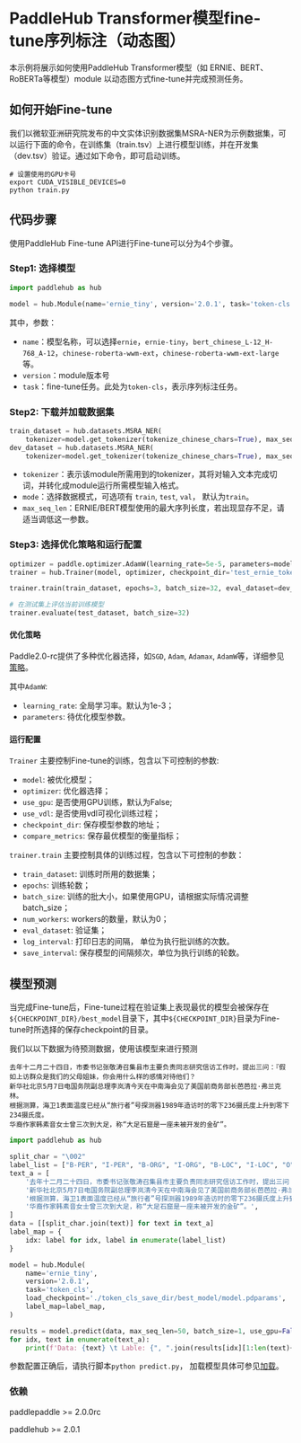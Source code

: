# PaddleHub Transformer模型fine-tune序列标注（动态图）

本示例将展示如何使用PaddleHub Transformer模型（如 ERNIE、BERT、RoBERTa等模型）module 以动态图方式fine-tune并完成预测任务。

## 如何开始Fine-tune


我们以微软亚洲研究院发布的中文实体识别数据集MSRA-NER为示例数据集，可以运行下面的命令，在训练集（train.tsv）上进行模型训练，并在开发集（dev.tsv）验证。通过如下命令，即可启动训练。

```shell
# 设置使用的GPU卡号
export CUDA_VISIBLE_DEVICES=0
python train.py
```


## 代码步骤

使用PaddleHub Fine-tune API进行Fine-tune可以分为4个步骤。

### Step1: 选择模型
```python
import paddlehub as hub

model = hub.Module(name='ernie_tiny', version='2.0.1', task='token-cls')
```

其中，参数：

* `name`：模型名称，可以选择`ernie`，`ernie-tiny`，`bert_chinese_L-12_H-768_A-12`，`chinese-roberta-wwm-ext`，`chinese-roberta-wwm-ext-large`等。
* `version`：module版本号
* `task`：fine-tune任务。此处为`token-cls`，表示序列标注任务。

### Step2: 下载并加载数据集

```python
train_dataset = hub.datasets.MSRA_NER(
    tokenizer=model.get_tokenizer(tokenize_chinese_chars=True), max_seq_len=50, mode='train')
dev_dataset = hub.datasets.MSRA_NER(
    tokenizer=model.get_tokenizer(tokenize_chinese_chars=True), max_seq_len=50, mode='dev')
```

* `tokenizer`：表示该module所需用到的tokenizer，其将对输入文本完成切词，并转化成module运行所需模型输入格式。
* `mode`：选择数据模式，可选项有 `train`, `test`, `val`， 默认为`train`。
* `max_seq_len`：ERNIE/BERT模型使用的最大序列长度，若出现显存不足，请适当调低这一参数。

### Step3:  选择优化策略和运行配置

```python
optimizer = paddle.optimizer.AdamW(learning_rate=5e-5, parameters=model.parameters())
trainer = hub.Trainer(model, optimizer, checkpoint_dir='test_ernie_token_cls', use_gpu=False)

trainer.train(train_dataset, epochs=3, batch_size=32, eval_dataset=dev_dataset)

# 在测试集上评估当前训练模型
trainer.evaluate(test_dataset, batch_size=32)
```

#### 优化策略

Paddle2.0-rc提供了多种优化器选择，如`SGD`, `Adam`, `Adamax`, `AdamW`等，详细参见[策略](https://www.paddlepaddle.org.cn/documentation/docs/zh/2.0-rc/api/paddle/optimizer/optimizer/Optimizer_cn.html)。

其中`AdamW`:

* `learning_rate`: 全局学习率。默认为1e-3；
* `parameters`: 待优化模型参数。

#### 运行配置

`Trainer` 主要控制Fine-tune的训练，包含以下可控制的参数:

* `model`: 被优化模型；
* `optimizer`: 优化器选择；
* `use_gpu`: 是否使用GPU训练，默认为False;
* `use_vdl`: 是否使用vdl可视化训练过程；
* `checkpoint_dir`: 保存模型参数的地址；
* `compare_metrics`: 保存最优模型的衡量指标；

`trainer.train` 主要控制具体的训练过程，包含以下可控制的参数：

* `train_dataset`: 训练时所用的数据集；
* `epochs`: 训练轮数；
* `batch_size`: 训练的批大小，如果使用GPU，请根据实际情况调整batch_size；
* `num_workers`: workers的数量，默认为0；
* `eval_dataset`: 验证集；
* `log_interval`: 打印日志的间隔， 单位为执行批训练的次数。
* `save_interval`: 保存模型的间隔频次，单位为执行训练的轮数。

## 模型预测

当完成Fine-tune后，Fine-tune过程在验证集上表现最优的模型会被保存在`${CHECKPOINT_DIR}/best_model`目录下，其中`${CHECKPOINT_DIR}`目录为Fine-tune时所选择的保存checkpoint的目录。

我们以以下数据为待预测数据，使用该模型来进行预测

```text
去年十二月二十四日，市委书记张敬涛召集县市主要负责同志研究信访工作时，提出三问：『假如上访群众是我们的父母姐妹，你会用什么样的感情对待他们？
新华社北京5月7日电国务院副总理李岚清今天在中南海会见了美国前商务部长芭芭拉·弗兰克林。
根据测算，海卫1表面温度已经从“旅行者”号探测器1989年造访时的零下236摄氏度上升到零下234摄氏度。
华裔作家韩素音女士曾三次到大足，称“大足石窟是一座未被开发的金矿”。
```

```python
import paddlehub as hub

split_char = "\002"
label_list = ["B-PER", "I-PER", "B-ORG", "I-ORG", "B-LOC", "I-LOC", "O"]
text_a = [
    '去年十二月二十四日，市委书记张敬涛召集县市主要负责同志研究信访工作时，提出三问：『假如上访群众是我们的父母姐妹，你会用什么样的感情对待他们？',
    '新华社北京5月7日电国务院副总理李岚清今天在中南海会见了美国前商务部长芭芭拉·弗兰克林。',
    '根据测算，海卫1表面温度已经从“旅行者”号探测器1989年造访时的零下236摄氏度上升到零下234摄氏度。',
    '华裔作家韩素音女士曾三次到大足，称“大足石窟是一座未被开发的金矿”。',
]
data = [[split_char.join(text)] for text in text_a]
label_map = {
    idx: label for idx, label in enumerate(label_list)
}

model = hub.Module(
    name='ernie_tiny',
    version='2.0.1',
    task='token_cls',
    load_checkpoint='./token_cls_save_dir/best_model/model.pdparams',
    label_map=label_map,
)

results = model.predict(data, max_seq_len=50, batch_size=1, use_gpu=False)
for idx, text in enumerate(text_a):
    print(f'Data: {text} \t Lable: {", ".join(results[idx][1:len(text)+1])}')
```

参数配置正确后，请执行脚本`python predict.py`， 加载模型具体可参见[加载](https://www.paddlepaddle.org.cn/documentation/docs/zh/2.0-rc/api/paddle/framework/io/load_cn.html#load)。

### 依赖

paddlepaddle >= 2.0.0rc

paddlehub >= 2.0.1
